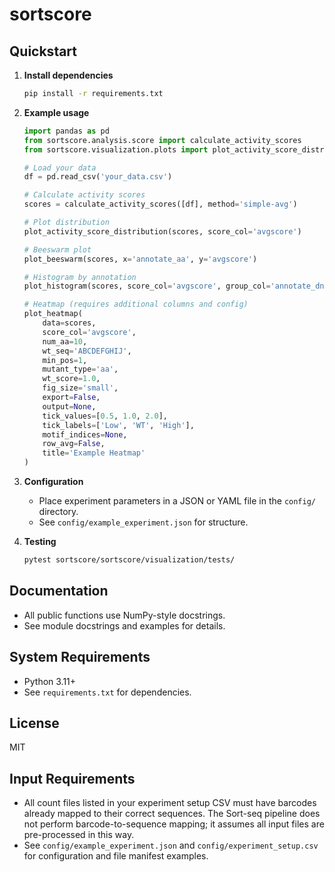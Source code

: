 # sortscore

## Quickstart

1. **Install dependencies**
   ```bash
   pip install -r requirements.txt
   ```

2. **Example usage**

   ```python
   import pandas as pd
   from sortscore.analysis.score import calculate_activity_scores
   from sortscore.visualization.plots import plot_activity_score_distribution, plot_beeswarm, plot_histogram, plot_heatmap

   # Load your data
   df = pd.read_csv('your_data.csv')

   # Calculate activity scores
   scores = calculate_activity_scores([df], method='simple-avg')

   # Plot distribution
   plot_activity_score_distribution(scores, score_col='avgscore')

   # Beeswarm plot
   plot_beeswarm(scores, x='annotate_aa', y='avgscore')

   # Histogram by annotation
   plot_histogram(scores, score_col='avgscore', group_col='annotate_dna')

   # Heatmap (requires additional columns and config)
   plot_heatmap(
       data=scores,
       score_col='avgscore',
       num_aa=10,
       wt_seq='ABCDEFGHIJ',
       min_pos=1,
       mutant_type='aa',
       wt_score=1.0,
       fig_size='small',
       export=False,
       output=None,
       tick_values=[0.5, 1.0, 2.0],
       tick_labels=['Low', 'WT', 'High'],
       motif_indices=None,
       row_avg=False,
       title='Example Heatmap'
   )
   ```

3. **Configuration**
   - Place experiment parameters in a JSON or YAML file in the `config/` directory.
   - See `config/example_experiment.json` for structure.

4. **Testing**
   ```bash
   pytest sortscore/sortscore/visualization/tests/
   ```

## Documentation
- All public functions use NumPy-style docstrings.
- See module docstrings and examples for details.

## System Requirements
- Python 3.11+
- See `requirements.txt` for dependencies.

## License
MIT

## Input Requirements

- All count files listed in your experiment setup CSV must have barcodes already mapped to their correct sequences. The Sort-seq pipeline does not perform barcode-to-sequence mapping; it assumes all input files are pre-processed in this way.
- See `config/example_experiment.json` and `config/experiment_setup.csv` for configuration and file manifest examples.